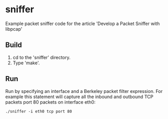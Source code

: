 # sniffer

Example packet sniffer code for the article 'Develop a Packet Sniffer with libpcap'

## Build

1. cd to the 'sniffer' directory.
2. Type 'make'.

## Run

Run by specifying an interface and a Berkeley packet filter expression. For 
example this statement will capture all the inbound and outbound TCP packets 
port 80 packets on interface eth0:

```
./sniffer -i eth0 tcp port 80
```
